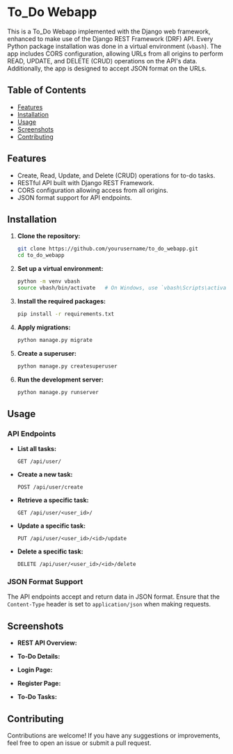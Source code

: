 # To_Do Webapp

This is a To_Do Webapp implemented with the Django web framework, enhanced to make use of the Django REST Framework (DRF) API. Every Python package installation was done in a virtual environment (`vbash`). The app includes CORS configuration, allowing URLs from all origins to perform READ, UPDATE, and DELETE (CRUD) operations on the API's data. Additionally, the app is designed to accept JSON format on the URLs.

## Table of Contents

- [Features](#features)
- [Installation](#installation)
- [Usage](#usage)
- [Screenshots](#screenshots)
- [Contributing](#contributing)

## Features

- Create, Read, Update, and Delete (CRUD) operations for to-do tasks.
- RESTful API built with Django REST Framework.
- CORS configuration allowing access from all origins.
- JSON format support for API endpoints.

## Installation

1. **Clone the repository:**
   ```bash
   git clone https://github.com/yourusername/to_do_webapp.git
   cd to_do_webapp
   ```

2. **Set up a virtual environment:**
   ```bash
   python -m venv vbash
   source vbash/bin/activate   # On Windows, use `vbash\Scripts\activate`
   ```

3. **Install the required packages:**
   ```bash
   pip install -r requirements.txt
   ```

4. **Apply migrations:**
   ```bash
   python manage.py migrate
   ```

5. **Create a superuser:**
   ```bash
   python manage.py createsuperuser
   ```

6. **Run the development server:**
   ```bash
   python manage.py runserver
   ```

## Usage

### API Endpoints

- **List all tasks:**
  ```http
  GET /api/user/
  ```

- **Create a new task:**
  ```http
  POST /api/user/create
  ```

- **Retrieve a specific task:**
  ```http
  GET /api/user/<user_id>/
  ```

- **Update a specific task:**
  ```http
  PUT /api/user/<user_id>/<id>/update
  ```

- **Delete a specific task:**
  ```http
  DELETE /api/user/<user_id>/<id>/delete
  ```

### JSON Format Support

The API endpoints accept and return data in JSON format. Ensure that the `Content-Type` header is set to `application/json` when making requests.

## Screenshots

- **REST API Overview:**

- **To-Do Details:**

- **Login Page:**

- **Register Page:**

- **To-Do Tasks:**

## Contributing

Contributions are welcome! If you have any suggestions or improvements, feel free to open an issue or submit a pull request.
